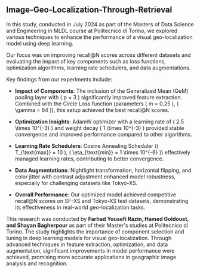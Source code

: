 ## Image-Geo-Localization-Through-Retrieval

In this study, conducted in July 2024 as part of the Masters of Data Science and Engineering in MLDL course at Politecnico di Torino, we explored various techniques to enhance the performance of a visual geo-localization model using deep learning.

Our focus was on improving recall@N scores across different datasets and evaluating the impact of key components such as loss functions, optimization algorithms, learning rate schedulers, and data augmentations.

Key findings from our experiments include:

- **Impact of Components**: The inclusion of the Generalized Mean (GeM) pooling layer with \( p = 3 \) significantly improved feature extraction. Combined with the Circle Loss function (parameters \( m = 0.25 \), \( \gamma = 64 \)), this setup achieved the best recall@N scores.
  
- **Optimization Insights**: AdamW optimizer with a learning rate of \( 2.5 \times 10^{-3} \) and weight decay \( 1 \times 10^{-3} \) provided stable convergence and improved performance compared to other algorithms.
  
- **Learning Rate Schedulers**: Cosine Annealing Scheduler (\( T_{\text{max}} = 10 \), \( \eta_{\text{min}} = 1 \times 10^{-6} \)) effectively managed learning rates, contributing to better convergence.

- **Data Augmentations**: Nightlight transformation, horizontal flipping, and color jitter with contrast adjustment enhanced model robustness, especially for challenging datasets like Tokyo-XS.

- **Overall Performance**: Our optimized model achieved competitive recall@N scores on SF-XS and Tokyo-XS test datasets, demonstrating its effectiveness in real-world geo-localization tasks.

This research was conducted by **Farhad Yousefi Razin, Hamed Goldoust, and Shayan Bagherpour** as part of their Master's studies at Politecnico di Torino. The study highlights the importance of component selection and tuning in deep learning models for visual geo-localization. Through advanced techniques in feature extraction, optimization, and data augmentation, significant improvements in model performance were achieved, promising more accurate applications in geographic image analysis and recognition.
